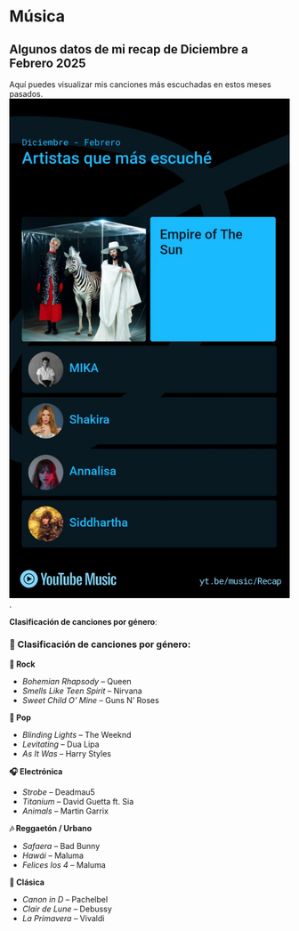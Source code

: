 # Música

## Algunos datos de mi recap de Diciembre a Febrero 2025

Aquí puedes visualizar mis canciones más escuchadas en estos meses pasados.
![Canciones](musica.jpeg).




**Clasificación de canciones por género**:

### 🎵 Clasificación de canciones por género:

**🎸 Rock**
- *Bohemian Rhapsody* – Queen  
- *Smells Like Teen Spirit* – Nirvana  
- *Sweet Child O’ Mine* – Guns N’ Roses  

**🎤 Pop**
- *Blinding Lights* – The Weeknd  
- *Levitating* – Dua Lipa  
- *As It Was* – Harry Styles  

**🎧 Electrónica**
- *Strobe* – Deadmau5  
- *Titanium* – David Guetta ft. Sia  
- *Animals* – Martin Garrix  

**🎶 Reggaetón / Urbano**
- *Safaera* – Bad Bunny  
- *Hawái* – Maluma  
- *Felices los 4* – Maluma  

**🎻 Clásica**
- *Canon in D* – Pachelbel  
- *Clair de Lune* – Debussy  
- *La Primavera* – Vivaldi  
